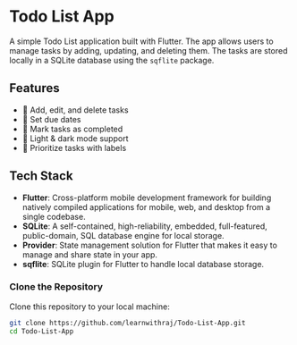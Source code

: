 # Todo List App

A simple Todo List application built with Flutter. The app allows users to manage tasks by adding, updating, and deleting them. The tasks are stored locally in a SQLite database using the `sqflite` package.

## Features

- 📝 Add, edit, and delete tasks  
- 📅 Set due dates
- 🔄 Mark tasks as completed  
- 🎨 Light & dark mode support  
- 📌 Prioritize tasks with labels 

## Tech Stack

- **Flutter**: Cross-platform mobile development framework for building natively compiled applications for mobile, web, and desktop from a single codebase.
- **SQLite**: A self-contained, high-reliability, embedded, full-featured, public-domain, SQL database engine for local storage.
- **Provider**: State management solution for Flutter that makes it easy to manage and share state in your app.
- **sqflite**: SQLite plugin for Flutter to handle local database storage.


### Clone the Repository

Clone this repository to your local machine:

```bash
git clone https://github.com/learnwithraj/Todo-List-App.git
cd Todo-List-App

